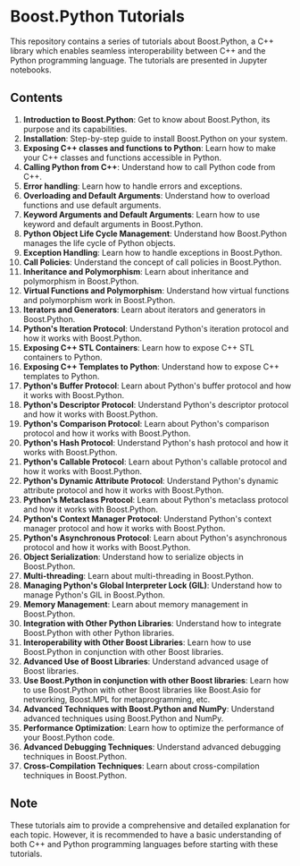 # Boost.Python Tutorials

This repository contains a series of tutorials about Boost.Python, a C++ library which enables seamless interoperability between C++ and the Python programming language. The tutorials are presented in Jupyter notebooks.

## Contents

1. **Introduction to Boost.Python**: Get to know about Boost.Python, its purpose and its capabilities.
2. **Installation**: Step-by-step guide to install Boost.Python on your system.
3. **Exposing C++ classes and functions to Python**: Learn how to make your C++ classes and functions accessible in Python.
4. **Calling Python from C++**: Understand how to call Python code from C++.
5. **Error handling**: Learn how to handle errors and exceptions.
6. **Overloading and Default Arguments**: Understand how to overload functions and use default arguments.
7. **Keyword Arguments and Default Arguments**: Learn how to use keyword and default arguments in Boost.Python.
8. **Python Object Life Cycle Management**: Understand how Boost.Python manages the life cycle of Python objects.
9. **Exception Handling**: Learn how to handle exceptions in Boost.Python.
10. **Call Policies**: Understand the concept of call policies in Boost.Python.
11. **Inheritance and Polymorphism**: Learn about inheritance and polymorphism in Boost.Python.
12. **Virtual Functions and Polymorphism**: Understand how virtual functions and polymorphism work in Boost.Python.
13. **Iterators and Generators**: Learn about iterators and generators in Boost.Python.
14. **Python's Iteration Protocol**: Understand Python's iteration protocol and how it works with Boost.Python.
15. **Exposing C++ STL Containers**: Learn how to expose C++ STL containers to Python.
16. **Exposing C++ Templates to Python**: Understand how to expose C++ templates to Python.
17. **Python's Buffer Protocol**: Learn about Python's buffer protocol and how it works with Boost.Python.
18. **Python's Descriptor Protocol**: Understand Python's descriptor protocol and how it works with Boost.Python.
19. **Python's Comparison Protocol**: Learn about Python's comparison protocol and how it works with Boost.Python.
20. **Python's Hash Protocol**: Understand Python's hash protocol and how it works with Boost.Python.
21. **Python's Callable Protocol**: Learn about Python's callable protocol and how it works with Boost.Python.
22. **Python's Dynamic Attribute Protocol**: Understand Python's dynamic attribute protocol and how it works with Boost.Python.
23. **Python's Metaclass Protocol**: Learn about Python's metaclass protocol and how it works with Boost.Python.
24. **Python's Context Manager Protocol**: Understand Python's context manager protocol and how it works with Boost.Python.
25. **Python's Asynchronous Protocol**: Learn about Python's asynchronous protocol and how it works with Boost.Python.
26. **Object Serialization**: Understand how to serialize objects in Boost.Python.
27. **Multi-threading**: Learn about multi-threading in Boost.Python.
28. **Managing Python's Global Interpreter Lock (GIL)**: Understand how to manage Python's GIL in Boost.Python.
29. **Memory Management**: Learn about memory management in Boost.Python.
30. **Integration with Other Python Libraries**: Understand how to integrate Boost.Python with other Python libraries.
31. **Interoperability with Other Boost Libraries**: Learn how to use Boost.Python in conjunction with other Boost libraries.
32. **Advanced Use of Boost Libraries**: Understand advanced usage of Boost libraries.
33. **Use Boost.Python in conjunction with other Boost libraries**: Learn how to use Boost.Python with other Boost libraries like Boost.Asio for networking, Boost.MPL for metaprogramming, etc.
34. **Advanced Techniques with Boost.Python and NumPy**: Understand advanced techniques using Boost.Python and NumPy.
35. **Performance Optimization**: Learn how to optimize the performance of your Boost.Python code.
36. **Advanced Debugging Techniques**: Understand advanced debugging techniques in Boost.Python.
37. **Cross-Compilation Techniques**: Learn about cross-compilation techniques in Boost.Python.

## Note

These tutorials aim to provide a comprehensive and detailed explanation for each topic. However, it is recommended to have a basic understanding of both C++ and Python programming languages before starting with these tutorials.